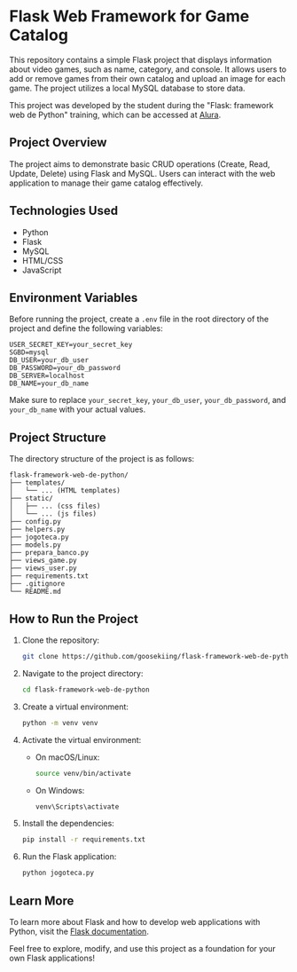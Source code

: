 # Flask Web Framework for Game Catalog

This repository contains a simple Flask project that displays information about video games, such as name, category, and console. It allows users to add or remove games from their own catalog and upload an image for each game. The project utilizes a local MySQL database to store data.

This project was developed by the student during the "Flask: framework web de Python" training, which can be accessed at [Alura](https://cursos.alura.com.br/formacao-flask).

## Project Overview
The project aims to demonstrate basic CRUD operations (Create, Read, Update, Delete) using Flask and MySQL. Users can interact with the web application to manage their game catalog effectively.

## Technologies Used
- Python
- Flask
- MySQL
- HTML/CSS
- JavaScript

## Environment Variables
Before running the project, create a `.env` file in the root directory of the project and define the following variables:

```
USER_SECRET_KEY=your_secret_key
SGBD=mysql
DB_USER=your_db_user
DB_PASSWORD=your_db_password
DB_SERVER=localhost
DB_NAME=your_db_name
```

Make sure to replace `your_secret_key`, `your_db_user`, `your_db_password`, and `your_db_name` with your actual values.

## Project Structure
The directory structure of the project is as follows:
```
flask-framework-web-de-python/
├── templates/
│   └── ... (HTML templates)
├── static/
│   ├── ... (css files)
│   └── ... (js files)
├── config.py
├── helpers.py
├── jogoteca.py
├── models.py
├── prepara_banco.py
├── views_game.py
├── views_user.py
├── requirements.txt
├── .gitignore
└── README.md
```

## How to Run the Project
1. Clone the repository:
   ```sh
   git clone https://github.com/goosekiing/flask-framework-web-de-python.git
   ```
2. Navigate to the project directory:
   ```sh
   cd flask-framework-web-de-python
   ```
3. Create a virtual environment:
   ```sh
   python -m venv venv
   ```
4. Activate the virtual environment:
   - On macOS/Linux:
     ```sh
     source venv/bin/activate
     ```
   - On Windows:
     ```sh
     venv\Scripts\activate
     ```
5. Install the dependencies:
   ```sh
   pip install -r requirements.txt
   ```

6. Run the Flask application:
   ```sh
   python jogoteca.py
   ```

## Learn More
To learn more about Flask and how to develop web applications with Python, visit the [Flask documentation](https://flask.palletsprojects.com/).

Feel free to explore, modify, and use this project as a foundation for your own Flask applications!
